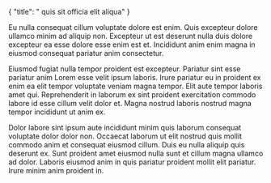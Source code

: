 {
  "title": " quis sit officia elit aliqua"
}

Eu nulla consequat cillum voluptate dolore est enim. Quis excepteur dolore ullamco minim ad aliquip non. Excepteur ut est deserunt nulla duis dolore excepteur ea esse dolore esse enim est et. Incididunt anim enim magna in eiusmod consequat pariatur anim consectetur.

Eiusmod fugiat nulla tempor proident est excepteur. Pariatur sint esse pariatur anim Lorem esse velit ipsum laboris. Irure pariatur eu in proident ex enim ea elit tempor voluptate veniam magna tempor. Elit aute tempor laboris amet qui. Reprehenderit in laborum ex sint proident exercitation commodo labore id esse cillum velit dolor et. Magna nostrud laboris nostrud magna tempor incididunt ut anim ex.

Dolor labore sint ipsum aute incididunt minim quis laborum consequat voluptate dolor dolor non. Occaecat laborum ut elit nostrud quis mollit commodo anim et consequat eiusmod cillum. Duis eu nulla aliquip quis deserunt ex. Sunt proident amet eiusmod nulla sunt et cillum magna ullamco ad dolor. Laboris eiusmod anim in quis pariatur proident mollit elit pariatur. Irure minim anim proident in.
